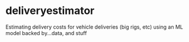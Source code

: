 # deliveryestimator

Estimating delivery costs for vehicle deliveries (big rigs, etc) using an ML model backed by...data, and stuff
